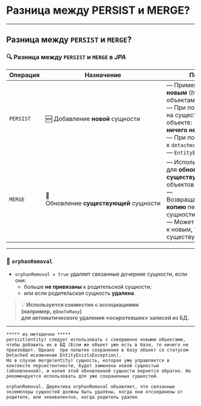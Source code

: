 # Разница между PERSIST и MERGE?

---
## Разница между `PERSIST` и `MERGE`?

[](https://github.com/yury-connect/ITM_task026_Java_Podgotovka_k_INTERVJU/blob/by_questions/ITM/ITM05_Hibernate/Hibernate.md#%D1%80%D0%B0%D0%B7%D0%BD%D0%B8%D1%86%D0%B0-%D0%BC%D0%B5%D0%B6%D0%B4%D1%83-persist-%D0%B8-merge)

### 🔍 Разница между `PERSIST` и `MERGE` в _JPA_

[](https://github.com/yury-connect/ITM_task026_Java_Podgotovka_k_INTERVJU/blob/by_questions/ITM/ITM05_Hibernate/Hibernate.md#-%D1%80%D0%B0%D0%B7%D0%BD%D0%B8%D1%86%D0%B0-%D0%BC%D0%B5%D0%B6%D0%B4%D1%83-persist-%D0%B8-merge-%D0%B2-jpa)

|Операция|Назначение|Поведение|
|---|---|---|
|`PERSIST`|🆕 Добавление **новой** сущности|— Применяется **только к новым** (_transient_) объектам  <br>— При повторном вызове на существующем объекте:  <br>**ничего не происходит!**  <br>— При попытке применить к `detached` объекту — `EntityExistsException`|
|`MERGE`|🔁 Обновление **существующей** сущности|— Используется для **обновления уже существующих** (`detached`) объектов  <br>— Возвращает **управляемую копию** переданной сущности  <br>— Может применяться как к новым, так и к существующим объектам|

---

### 🧹 `orphanRemoval`

[](https://github.com/yury-connect/ITM_task026_Java_Podgotovka_k_INTERVJU/blob/by_questions/ITM/ITM05_Hibernate/Hibernate.md#-orphanremoval)

- `orphanRemoval = true` удаляет связанные дочерние сущности, если они:
    - больше **не привязаны** к родительской сущности;
    - или если родительская сущность **удалена**.

> 💡 **Используется совместно с ассоциациями (например, `@OneToMany`)  
> для автоматического удаления _«осиротевших»_ записей из БД.**

---

```
***** из методички *****
persist(entity) следует использовать с совершенно новыми объектами, чтобы добавить их в БД (Если же объект уже есть в базе, то ничего не произойдет. Однако  при попыткк сохранения в базу объект со статусом Detached исключение EntityExistsException).
Но в случае merge(entity) сущность, которая уже управляется в контексте персистентности, будет заменена новой сущностью (обновленной), и копия этой обновленной сущности вернется обратно. Но рекомендуется использовать для уже сохраненных сущностей.

orphanRemoval. Директива orphanRemoval объявляет, что связанные экземпляры сущностей должны быть удалены, когда они отсоединены от родителя, или эквивалентно, когда родитель удален
```

